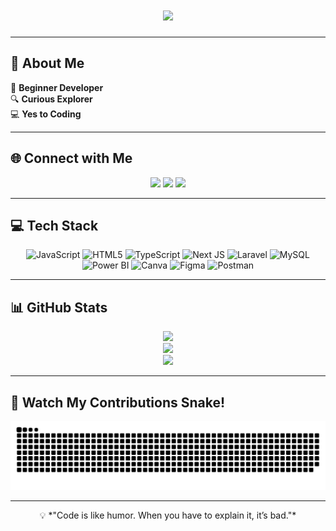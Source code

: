<!-- Typing Animation -->
<h1 align="center">
  <img src="https://readme-typing-svg.herokuapp.com?font=Fira+Code&size=28&duration=3000&pause=500&color=36BCF7&center=true&vCenter=true&width=500&lines=Hi+there!+👋;I'm+Pryam+Flores;Newbie+Developer;Always+Learning+%26+Exploring;Love+to+Code!+💻">
</h1>

---

<!-- About Me -->
## 💫 About Me
🌱 **Beginner Developer**  
🔍 **Curious Explorer**   
💻 **Yes to Coding**  

---

<!-- Social Links -->
## 🌐 Connect with Me
<p align="center">
  <a href="https://www.facebook.com/pryam.flores"><img src="https://img.shields.io/badge/Facebook-%231877F2.svg?logo=Facebook&logoColor=white&style=for-the-badge" /></a>
  <a href="https://www.linkedin.com/in/pryam-flores-11671331b/"><img src="https://img.shields.io/badge/LinkedIn-%230077B5.svg?logo=linkedin&logoColor=white&style=for-the-badge" /></a>
  <a href="mailto:pryamflores0@gmail.com"><img src="https://img.shields.io/badge/Email-D14836?logo=gmail&logoColor=white&style=for-the-badge" /></a>
</p>

---

<!-- Tech Stack -->
## 💻 Tech Stack
<div align="center">

 
![JavaScript](https://img.shields.io/badge/javascript-%23323330.svg?style=for-the-badge&logo=javascript&logoColor=%23F7DF1E)
![HTML5](https://img.shields.io/badge/html5-%23E34F26.svg?style=for-the-badge&logo=html5&logoColor=white)
![TypeScript](https://img.shields.io/badge/typescript-%23007ACC.svg?style=for-the-badge&logo=typescript&logoColor=white)
![Next JS](https://img.shields.io/badge/Next-black?style=for-the-badge&logo=next.js&logoColor=white) 
![Laravel](https://img.shields.io/badge/laravel-%23FF2D20.svg?style=for-the-badge&logo=laravel&logoColor=white)
![MySQL](https://img.shields.io/badge/mysql-4479A1.svg?style=for-the-badge&logo=mysql&logoColor=white)
![Power BI](https://img.shields.io/badge/power_bi-F2C811?style=for-the-badge&logo=powerbi&logoColor=black)
![Canva](https://img.shields.io/badge/Canva-%2300C4CC.svg?style=for-the-badge&logo=Canva&logoColor=white)
![Figma](https://img.shields.io/badge/figma-%23F24E1E.svg?style=for-the-badge&logo=figma&logoColor=white) 
![Postman](https://img.shields.io/badge/Postman-FF6C37?style=for-the-badge&logo=postman&logoColor=white)

</div>

---

<!-- GitHub Stats -->
## 📊 GitHub Stats
<div align="center">
  
![](https://nirzak-streak-stats.vercel.app/?user=pryamflores&theme=radical&hide_border=false)  
![](https://github-readme-stats.vercel.app/api?username=pryamflores&theme=radical&hide_border=false&include_all_commits=false&count_private=true)  
![](https://github-readme-stats.vercel.app/api/top-langs/?username=pryamflores&theme=radical&hide_border=false&layout=compact)

</div>

---

<!-- GitHub Snake Animation -->
## 🐍 Watch My Contributions Snake!
<p align="center">
  <img src="https://github.com/Platane/snk/raw/output/github-contribution-grid-snake.svg" alt="snake" />
</p>

---

<!-- Footer -->
<p align="center">
  💡 *"Code is like humor. When you have to explain it, it’s bad."*  
</p>

